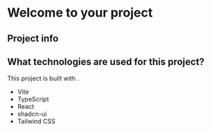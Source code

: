 # Welcome to your project

## Project info

## What technologies are used for this project?

This project is built with .

- Vite
- TypeScript
- React
- shadcn-ui
- Tailwind CSS
